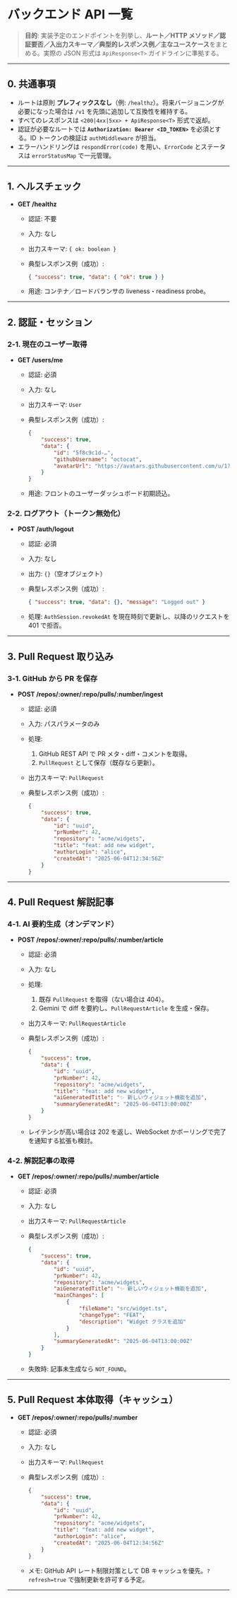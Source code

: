 # バックエンド API 一覧

> **目的**: 実装予定のエンドポイントを列挙し、**ルート／HTTP メソッド／認証要否／入出力スキーマ／典型的レスポンス例／主なユースケース**をまとめる。実際の JSON 形式は `ApiResponse<T>` ガイドラインに準拠する。

---

## 0. 共通事項

-   ルートは原則 **プレフィックスなし**（例: `/healthz`）。将来バージョニングが必要になった場合は `/v1` を先頭に追加して互換性を維持する。
-   すべてのレスポンスは `<200|4xx|5xx> + ApiResponse<T>` 形式で返却。
-   認証が必要なルートでは **`Authorization: Bearer <ID_TOKEN>`** を必須とする。ID トークンの検証は `authMiddleware` が担当。
-   エラーハンドリングは `respondError(code)` を用い、`ErrorCode` とステータスは `errorStatusMap` で一元管理。

---

## 1. ヘルスチェック

-   **GET /healthz**

    -   認証: 不要
    -   入力: なし
    -   出力スキーマ: `{ ok: boolean }`
    -   典型レスポンス例（成功）:

        ```json
        { "success": true, "data": { "ok": true } }
        ```

    -   用途: コンテナ／ロードバランサの liveness・readiness probe。

---

## 2. 認証・セッション

### 2‑1. 現在のユーザー取得

-   **GET /users/me**

    -   認証: 必須
    -   入力: なし
    -   出力スキーマ: `User`
    -   典型レスポンス例（成功）:

        ```json
        {
        	"success": true,
        	"data": {
        		"id": "5f8c9c1d-…",
        		"githubUsername": "octocat",
        		"avatarUrl": "https://avatars.githubusercontent.com/u/1?v=4"
        	}
        }
        ```

    -   用途: フロントのユーザーダッシュボード初期読込。

### 2‑2. ログアウト（トークン無効化）

-   **POST /auth/logout**

    -   認証: 必須
    -   入力: なし
    -   出力: `{}`（空オブジェクト）
    -   典型レスポンス例（成功）:

        ```json
        { "success": true, "data": {}, "message": "Logged out" }
        ```

    -   処理: `AuthSession.revokedAt` を現在時刻で更新し、以降のリクエストを 401 で拒否。

---

## 3. Pull Request 取り込み

### 3‑1. GitHub から PR を保存

-   **POST /repos/\:owner/\:repo/pulls/\:number/ingest**

    -   認証: 必須
    -   入力: パスパラメータのみ
    -   処理:

        1. GitHub REST API で PR メタ・diff・コメントを取得。
        2. `PullRequest` として保存（既存なら更新）。

    -   出力スキーマ: `PullRequest`
    -   典型レスポンス例（成功）:

        ```json
        {
        	"success": true,
        	"data": {
        		"id": "uuid",
        		"prNumber": 42,
        		"repository": "acme/widgets",
        		"title": "feat: add new widget",
        		"authorLogin": "alice",
        		"createdAt": "2025-06-04T12:34:56Z"
        	}
        }
        ```

---

## 4. Pull Request 解説記事

### 4‑1. AI 要約生成（オンデマンド）

-   **POST /repos/\:owner/\:repo/pulls/\:number/article**

    -   認証: 必須
    -   入力: なし
    -   処理:

        1. 既存 `PullRequest` を取得（ない場合は 404）。
        2. Gemini で diff を要約し、`PullRequestArticle` を生成・保存。

    -   出力スキーマ: `PullRequestArticle`
    -   典型レスポンス例（成功）:

        ```json
        {
        	"success": true,
        	"data": {
        		"id": "uuid",
        		"prNumber": 42,
        		"repository": "acme/widgets",
        		"title": "feat: add new widget",
        		"aiGeneratedTitle": "✨ 新しいウィジェット機能を追加",
        		"summaryGeneratedAt": "2025-06-04T13:00:00Z"
        	}
        }
        ```

    -   レイテンシが高い場合は 202 を返し、WebSocket かポーリングで完了を通知する拡張も検討。

### 4‑2. 解説記事の取得

-   **GET /repos/\:owner/\:repo/pulls/\:number/article**

    -   認証: 必須
    -   入力: なし
    -   出力スキーマ: `PullRequestArticle`
    -   典型レスポンス例（成功）:

        ```json
        {
        	"success": true,
        	"data": {
        		"id": "uuid",
        		"prNumber": 42,
        		"repository": "acme/widgets",
        		"aiGeneratedTitle": "✨ 新しいウィジェット機能を追加",
        		"mainChanges": [
        			{
        				"fileName": "src/widget.ts",
        				"changeType": "FEAT",
        				"description": "Widget クラスを追加"
        			}
        		],
        		"summaryGeneratedAt": "2025-06-04T13:00:00Z"
        	}
        }
        ```

    -   失敗時: 記事未生成なら `NOT_FOUND`。

---

## 5. Pull Request 本体取得（キャッシュ）

-   **GET /repos/\:owner/\:repo/pulls/\:number**

    -   認証: 必須
    -   入力: なし
    -   出力スキーマ: `PullRequest`
    -   典型レスポンス例（成功）:

        ```json
        {
        	"success": true,
        	"data": {
        		"id": "uuid",
        		"prNumber": 42,
        		"repository": "acme/widgets",
        		"title": "feat: add new widget",
        		"authorLogin": "alice",
        		"createdAt": "2025-06-04T12:34:56Z"
        	}
        }
        ```

    -   メモ: GitHub API レート制限対策として DB キャッシュを優先。`?refresh=true` で強制更新を許可する予定。

---
